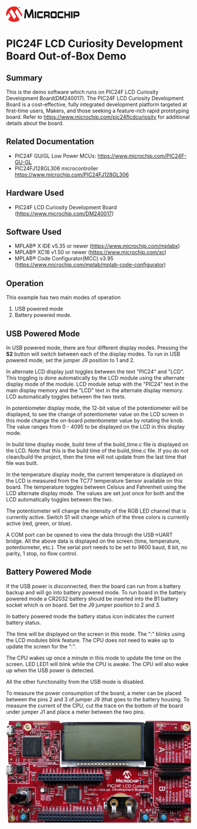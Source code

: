 ![image](images/microchip.jpg) 

# PIC24F LCD Curiosity Development Board Out-of-Box Demo

## Summary

This is the demo software which runs on PIC24F LCD Curiosity Development Board(DM240017). The PIC24F LCD Curiosity Development Board is a cost-effective, fully integrated development platform targeted at first-time users, Makers, and those seeking a feature-rich rapid prototyping board. Refer to https://www.microchip.com/pic24flcdcuriosity for additional details about the board.


## Related Documentation

- PIC24F GU/GL Low Power MCUs: https://www.microchip.com/PIC24F-GU-GL
- PIC24FJ128GL306 microcontroller https://www.microchip.com/PIC24FJ128GL306


## Hardware Used 

- PIC24F LCD Curiosity Development Board (https://www.microchip.com/DM240017) 

## Software Used 

- MPLAB® X IDE v5.35 or newer (https://www.microchip.com/mplabx)
- MPLAB® XC16 v1.50 or newer (https://www.microchip.com/xc)
- MPLAB® Code Configurator(MCC) v3.95 (https://www.microchip.com/mplab/mplab-code-configurator)


## Operation

This example has two main modes of operation 
1. USB powered mode
2. Battery powered mode.

## USB Powered Mode

In USB powered mode, there are four different display modes. Pressing the **S2** button will switch between each of the display modes. To run in USB powered mode, set the jumper J9 position to 1 and 2.

In alternate LCD display just toggles between the text "PIC24" and "LCD". This toggling is done automatically by the LCD module using the alternate display mode of the module. LCD module setup with the "PIC24" text in the main display memory and the "LCD" text in the alternate display memory. LCD automatically toggles between the two texts.

In potentiometer display mode, the 12-bit value of the potentiometer will be displayed, to see the change of potentiometer value on the LCD screen in this mode change the on-board potentiometer value by rotating the knob.  The value ranges from 0 - 4095 to be displayed on the LCD in this display mode.    

In build time display mode, build time of the build_time.c file is displayed on the LCD. Note that this is the build time of the build_time.c file. If you do not clean/build the project, then the time will not update from the last time that file was built.

In the temperature display mode, the current temperature is displayed on the LCD is measured from the TC77 temperature Sensor available on this board. The temperature toggles between Celsius and Fahrenheit using the LCD alternate display mode. The values are set just once for both and the LCD automatically toggles between the two.

The potentiometer will change the intensity of the RGB LED channel that is currently active.  Switch S1 will change which of the three colors is currently active (red, green, or blue).

A COM port can be opened to view the data through the USB->UART bridge.  All the above data is displayed on the screen (time, temperature, potentiometer,
etc.).  The serial port needs to be set to 9600 baud, 8 bit, no parity, 1 stop, no flow control.

## Battery Powered Mode

If the USB power is disconnected, then the board can run from a battery backup and will go into battery powered mode. To run board in the battery powered mode a CR2032 battery should be inserted into the B1 battery socket which is on board. Set the J9 jumper position to 2 and 3.

In battery powered mode the battery status icon indicates the current battery status.

The time will be displayed on the screen in this mode. The ":" blinks using the LCD modules blink feature. The CPU does not need to wake up to update the screen for the ":".

The CPU wakes up once a minute in this mode to update the time on the screen. LED LED1 will blink while the CPU is awake. The CPU will also wake up when the USB power is detected.

All the other functionality from the USB mode is disabled.

To measure the power consumption of the board, a meter can be placed between the pins 2 and 3 of jumper J9 (that goes to the battery housing.  To measure the current of the CPU, cut the trace on the bottom of the board under jumper J1 and place a meter between the two pins. 

![image](images/PIC24FLCDCuriosity.jpg)
